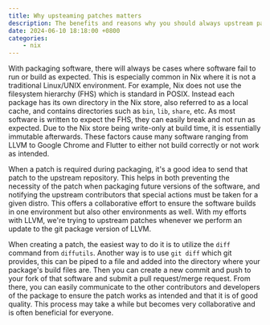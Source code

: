 ```yaml
---
title: Why upsteaming patches matters
description: The benefits and reasons why you should always upstream patches.
date: 2024-06-10 18:18:00 +0800
categories:
    - nix
---
```


With packaging software, there will always be cases where software fail to run
or build as expected. This is especially common in Nix where it is not a traditional
Linux/UNIX environment. For example, Nix does not use the filesystem hierarchy (FHS)
which is standard in POSIX. Instead each package has its own directory in the Nix
store, also referred to as a local cache, and contains directories such as `bin`,
`lib`, `share`, etc. As most software is written to expect the FHS, they can easily
break and not run as expected. Due to the Nix store being write-only at build time,
it is essentially immutable afterwards. These factors cause many software ranging
from LLVM to Google Chrome and Flutter to either not build correctly or not
work as intended.

When a patch is required during packaging, it's a good idea to send that patch
to the upstream repository. This helps in both preventing the necessity of the patch
when packaging future versions of the software, and notifying the upstream contributors
that special actions must be taken for a given distro. This offers a collaborative
effort to ensure the software builds in one environment but also other environments as well.
With my efforts with LLVM, we're trying to upstream patches whenever we perform an update
to the git package version of LLVM.

When creating a patch, the easiest way to do it is to utilize the `diff` command from
`diffutils`. Another way is to use `git diff` which git provides, this can be piped to a
file and added into the directory where your package's build files are. Then you can create
a new commit and push to your fork of that software and submit a pull request/merge request.
From there, you can easily communicate to the other contributors and developers of the
package to ensure the patch works as intended and that it is of good quality. This
process may take a while but becomes very collaborative and is often beneficial for
everyone.
